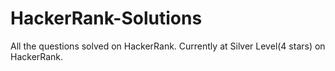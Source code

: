 # HackerRank-Solutions
All the questions solved on HackerRank. Currently at Silver Level(4 stars) on HackerRank.
